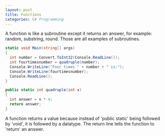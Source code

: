 ```yaml
---
layout: post
title: Functions
categories: C# Programming
---
```

A function is like a subroutine except it returns an answer, for example: random, substring, round.
Those are all examples of subroutines.
```csharp
static void Main(string[] args)
{
  int number = Convert.ToInt32(Console.ReadLine());
  int fourtimesnumber = quadruple(number);
  Console.WriteLine("Four times " + number + " is:");
  Console.WriteLine(fourtimesnumber);
  Console.ReadLine();
}

public static int quadruple(int x)
{
  int answer = x * 4;
  return answer;
}
```
A function returns a value because instead of 'public static' being followed by 'void', it is followed by a datatype.
The return line tells the function to 'return' an answer.

